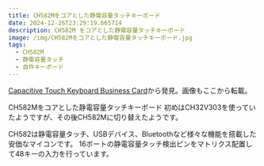 ```yaml
---
title: CH582Mをコアとした静電容量タッチキーボード
date: 2024-12-26T23:29:19.665714
description: CH582M をコアとした静電容量タッチキーボード
image: /img/CH582Mをコアとした静電容量タッチキーボード.jpg
tags:
  - CH582M 
  - 静電容量タッチ
  - 自作キーボード
---
```

[Capacitive Touch Keyboard Business Card](https://hackaday.io/project/197940-capacitive-touch-keyboard-business-card)から発見。画像もここから転載。

CH582Mをコアとした静電容量タッチキーボード
初めはCH32V303を使っていたようですが、その後CH582Mに切り替えたようです。

CH582は静電容量タッチ、USBデバイス、Bluetoothなど様々な機能を搭載した安価なマイコンです。
16ポートの静電容量タッチ検出ピンをマトリクス配置して48キーの入力を行っています。



